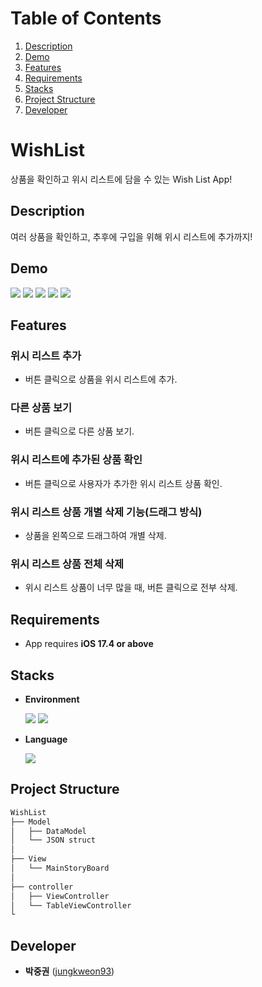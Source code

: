 # Table of Contents
1. [Description](#description)
2. [Demo](#Demo)
3. [Features](#feature)
4. [Requirements](#requirements)
5. [Stacks](#stacks)
6. [Project Structure](#project-structure)
7. [Developer](#developer)

# WishList

상품을 확인하고 위시 리스트에 담을 수 있는 Wish List App!

## Description

여러 상품을 확인하고, 추후에 구입을 위해 위시 리스트에 추가까지!

## Demo
<p float="left">
<img src="https://github.com/jungkweon93/wishlist/assets/160707647/94ae49b5-1a79-4198-a47c-cd321a253c81">
<img src="https://github.com/jungkweon93/wishlist/assets/160707647/72751838-a08d-4861-8527-a3bf581357ff">
<img src="https://github.com/jungkweon93/wishlist/assets/160707647/769385b2-c358-4128-a057-f56c537d57f5">
<img src="https://github.com/jungkweon93/wishlist/assets/160707647/7cb1adfb-7849-417d-b518-82e5fc14acb1">
<img src="https://github.com/jungkweon93/wishlist/assets/160707647/146ea4f0-591c-48e0-adfc-646d3873105b">
</p>

## Features
### 위시 리스트 추가
- 버튼 클릭으로 상품을 위시 리스트에 추가.

### 다른 상품 보기
- 버튼 클릭으로 다른 상품 보기.

### 위시 리스트에 추가된 상품 확인
- 버튼 클릭으로 사용자가 추가한 위시 리스트 상품 확인.

### 위시 리스트 상품 개별 삭제 기능(드래그 방식)
- 상품을 왼쪽으로 드래그하여 개별 삭제.

### 위시 리스트 상품 전체 삭제
- 위시 리스트 상품이 너무 많을 때, 버튼 클릭으로 전부 삭제.

## Requirements
- App requires **iOS 17.4 or above**

## Stacks
- **Environment**

    <img src="https://img.shields.io/badge/-Xcode-147EFB?style=flat&logo=xcode&logoColor=white"/> <img src="https://img.shields.io/badge/-git-F05032?style=flat&logo=git&logoColor=white"/>

- **Language**

    <img src="https://img.shields.io/badge/-swift-F05138?style=flat&logo=swift&logoColor=white"/> 

## Project Structure

```markdown
WishList
├── Model
│   ├── DataModel
│   └── JSON struct
│
├── View
│   └── MainStoryBoard
│
├── controller
│   ├── ViewController
│   └── TableViewController
└ 
```

## Developer
*  **박중권** ([jungkweon93](https://github.com/jungkweon93))
